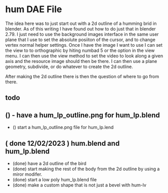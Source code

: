 # hum DAE File

The idea here was to just start out with a 2d outline of a humming brid in blender. As of this writing I have found out how to do just that in blender 2.79. I just need to use the background images interface in the same user plane that I use to set the absolute posiiton of the cursor, and to change vertex normal helper settings. Once I have the image I want to use I can set the view to to orthographic by hiting numbad 5 or the option in the view menu. I can then use the view method to set the video to look along a given axis and the resource image should then be there. I can then use a plane geometry, subdivide, or do whatever to create the 2d outline.

After making the 2d outline there is then the question of where to go from there.

## todo

## () - have a hum_lp_outline.png for hum_lp.blend
* () start a hum_lp_outline.png file for hum_lp.lend

## ( done 12/02/2023 ) hum.blend and hum_lp.blend
* (done) have a 2d outline of the bird
* (done) start making the rest of the body from the 2d outline by using a miror modifer.
* (done) start a low poly hum_lp.blend file
* (done) make a custom shape that is not just a bevel with hum-lv
